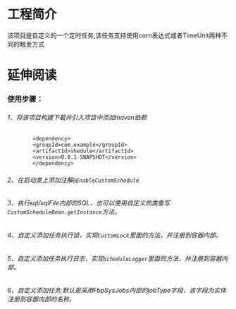 # 工程简介
该项目是自定义的一个定时任务,该任务支持使用corn表达式或者TimeUnit两种不同的触发方式


# 延伸阅读
<h3>使用步骤：</h3>

######     1、将该项目构建下载并引入项目中添加maven依赖

`        <dependency>`<br>
`        <groupId>com.example</groupId>`<br>
`        <artifactId>shedule</artifactId>`<br>
`        <version>0.0.1-SNAPSHOT</version>`<br>
`        </dependency>`<br>

###### 2、在启动类上添加注解`@EnableCustomSchedule`

###### 3、执行sql/sqlFile内部的SQL，也可以使用自定义的类重写`CustomScheduleBean.getInstance`方法。

###### 4、自定义添加任务执行锁，实现`CustomLock`里面的方法，并注册到容器内部。

###### 5、自定义添加任务执行日志，实现`ScheduleLogger`里面的方法，并注册到容器内部。

###### 6、自定义添加任务,默认是采用FbpSysJobs内部的jobType字段，该字段为实体注册到容器内部的名称。